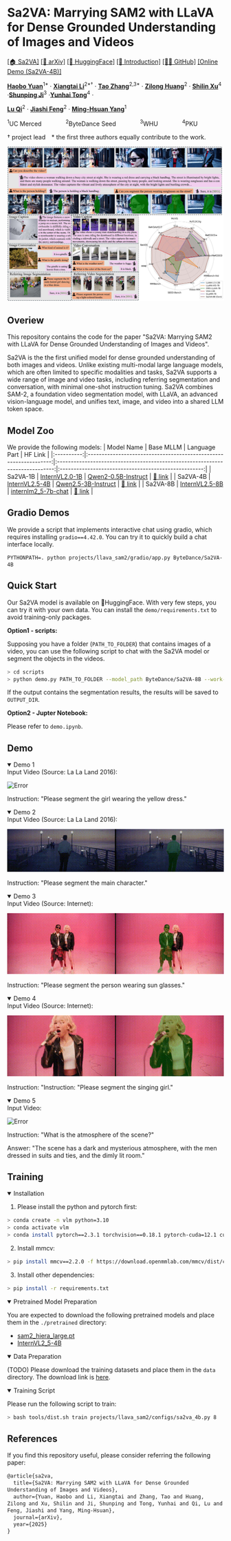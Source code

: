# Sa2VA: Marrying SAM2 with LLaVA for Dense Grounded Understanding of Images and Videos

[\[🏠 Sa2VA\]](https://lxtgh.github.io/project/sa2va)  [\[📜 arXiv\]](https://arxiv.org/abs/2501.04001) [\[🤗 HuggingFace\]](https://huggingface.co/collections/ByteDance/sa2va-model-zoo-677e3084d71b5f108d00e093) [\[🎥 Introduction\]]() [\[🧑‍💻 GitHub\]](https://github.com/magic-research/Sa2VA) [\[Online Demo (Sa2VA-4B)\]](https://5512470799b6b35fbc.gradio.live/)


[**Haobo Yuan**](https://yuanhaobo.me/)<sup>1*</sup> · [**Xiangtai Li**](https://scholar.google.com/citations?user=NmHgX-wAAAAJ)<sup>2*&dagger;</sup> · [**Tao Zhang**](https://zhang-tao-whu.github.io/)<sup>2,3*</sup> · [**Zilong Huang**](http://speedinghzl.github.io/)<sup>2</sup> · [**Shilin Xu**](https://xushilin1.github.io/)<sup>4</sup> ·[**Shunping Ji**](https://scholar.google.com/citations?user=FjoRmF4AAAAJ&hl=en)<sup>3</sup> ·[**Yunhai Tong**](https://scholar.google.com/citations?user=T4gqdPkAAAAJ&hl=zh-CN)<sup>4</sup> ·

[**Lu Qi**](https://luqi.info/)<sup>2</sup> · [**Jiashi Feng**](https://sites.google.com/site/jshfeng/)<sup>2</sup> · [**Ming-Hsuan Yang**](https://faculty.ucmerced.edu/mhyang/)<sup>1</sup>

<sup>1</sup>UC Merced&emsp;&emsp;&emsp;&emsp;<sup>2</sup>ByteDance Seed&emsp;&emsp;&emsp;&emsp;<sup>3</sup>WHU&emsp;&emsp;&emsp;&emsp;<sup>4</sup>PKU

&dagger; project lead&emsp;* the first three authors equally contribute to the work.

![Teaser](assets/images/teaser.jpg)

## Overiew
This repository contains the code for the paper "Sa2VA: Marrying SAM2 with LLaVA for Dense Grounded Understanding of Images and Videos".

Sa2VA is the the first unified model for dense grounded understanding of both images and videos. Unlike existing multi-modal large language models, which are often limited to specific modalities and tasks, Sa2VA supports a wide range of image and video tasks, including referring segmentation and conversation, with minimal one-shot instruction tuning. Sa2VA combines SAM-2, a foundation video segmentation model, with LLaVA, an advanced vision-language model, and unifies text, image, and video into a shared LLM token space.

## Model Zoo
We provide the following models:
| Model Name |                             Base MLLM                             |                                 Language Part                                 |                       HF Link                        |
|:----------:|:-----------------------------------------------------------------:|:-----------------------------------------------------------------------------:|:----------------------------------------------------:|
|  Sa2VA-1B  | [InternVL2.0-1B](https://huggingface.co/OpenGVLab/InternVL2-1B) |   [Qwen2-0.5B-Instruct](https://huggingface.co/Qwen/Qwen2-0.5B-Instruct)    | [🤗 link](https://huggingface.co/ByteDance/Sa2VA-1B) |
|  Sa2VA-4B  | [InternVL2.5-4B](https://huggingface.co/OpenGVLab/InternVL2_5-4B) |    [Qwen2.5-3B-Instruct](https://huggingface.co/Qwen/Qwen2.5-3B-Instruct)     | [🤗 link](https://huggingface.co/ByteDance/Sa2VA-4B) |
|  Sa2VA-8B  | [InternVL2.5-8B](https://huggingface.co/OpenGVLab/InternVL2_5-8B) |  [internlm2_5-7b-chat](https://huggingface.co/internlm/internlm2_5-7b-chat)   | [🤗 link](https://huggingface.co/ByteDance/Sa2VA-8B) |

## Gradio Demos

We provide a script that implements interactive chat using gradio, which requires installing `gradio==4.42.0`. You can try it to quickly build a chat interface locally.
```shell
PYTHONPATH=. python projects/llava_sam2/gradio/app.py ByteDance/Sa2VA-4B
```

## Quick Start

Our Sa2VA model is available on 🤗HuggingFace. With very few steps, you can try it with your own data. You can install the `demo/requirements.txt` to avoid training-only packages.


**Option1 - scripts:**

Supposing you have a folder (`PATH_TO_FOLDER`) that contains images of a video, you can use the following script to chat with the Sa2VA model or segment the objects in the videos.

```bash
> cd scripts
> python demo.py PATH_TO_FOLDER --model_path ByteDance/Sa2VA-8B --work-dir OUTPUT_DIR --text "<image>Please describe the video content."
```

If the output contains the segmentation results, the results will be saved to `OUTPUT_DIR`.

**Option2 - Jupter Notebook:**

Please refer to `demo.ipynb`.

## Demo

<details open>
<summary>Demo 1</summary>
Input Video (Source: La La Land 2016):

![Error](assets/videos/exp_1.gif)

Instruction: "Please segment the girl wearing the yellow dress."
</details>

<details open>
<summary>Demo 2</summary>
Input Video (Source: La La Land 2016):

![Error](assets/videos/exp_2.gif)

Instruction: "Please segment the main character."
</details>


<details open>
<summary>Demo 3</summary>
Input Video (Source: Internet):

![Error](assets/videos/apt_exp_1_all.gif)

Instruction: "Please segment the person wearing sun glasses."
</details>


<details open>
<summary>Demo 4</summary>
Input Video (Source: Internet):

![Error](assets/videos/apt_exp_2_all.gif)

Instruction: "Instruction: "Please segment the singing girl."
</details>

<details open>
<summary>Demo 5</summary>
Input Video:

![Error](assets/videos/gf_exp1.gif)

Instruction: "What is the atmosphere of the scene?"

Answer: "The scene has a dark and mysterious atmosphere, with the men dressed in suits and ties, and the dimly lit room."
</details>


## Training
<details open>
<summary>Installation</summary>

1. Please install the python and pytorch first:
```bash
> conda create -n vlm python=3.10
> conda activate vlm
> conda install pytorch==2.3.1 torchvision==0.18.1 pytorch-cuda=12.1 cuda -c pytorch  -c "nvidia/label/cuda-12.1.0" -c "nvidia/label/cuda-12.1.1"
```

2. Install mmcv:
```bash
> pip install mmcv==2.2.0 -f https://download.openmmlab.com/mmcv/dist/cu121/torch2.3/index.html
```

3. Install other dependencies:
```bash
> pip install -r requirements.txt
```
</details>

<details open>
<summary>Pretrained Model Preparation</summary>

You are expected to download the following pretrained models and place them in the `./pretrained` directory:
- [sam2_hiera_large.pt](https://huggingface.co/facebook/sam2-hiera-large)
- [InternVL2_5-4B](https://huggingface.co/OpenGVLab/InternVL2_5-4B)

</details>

<details open>
<summary>Data Preparation</summary>

(TODO) Please download the training datasets and place them in the `data` directory. The download link is [here](https://huggingface.co/datasets/Dense-World/Sa2VA-Training).

</details>


<details open>
<summary>Training Script</summary>

Please run the following script to train:
```bash
> bash tools/dist.sh train projects/llava_sam2/configs/sa2va_4b.py 8
```
</details>


## References
If you find this repository useful, please consider referring the following paper:
```
@article{sa2va,
  title={Sa2VA: Marrying SAM2 with LLaVA for Dense Grounded Understanding of Images and Videos},
  author={Yuan, Haobo and Li, Xiangtai and Zhang, Tao and Huang, Zilong and Xu, Shilin and Ji, Shunping and Tong, Yunhai and Qi, Lu and Feng, Jiashi and Yang, Ming-Hsuan},
  journal={arXiv},
  year={2025}
}
```
